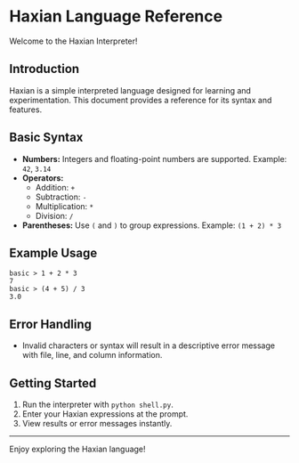 # Haxian Language Reference

Welcome to the Haxian Interpreter!

## Introduction
Haxian is a simple interpreted language designed for learning and experimentation. This document provides a reference for its syntax and features.

## Basic Syntax
- **Numbers:** Integers and floating-point numbers are supported. Example: `42`, `3.14`
- **Operators:**
  - Addition: `+`
  - Subtraction: `-`
  - Multiplication: `*`
  - Division: `/`
- **Parentheses:** Use `(` and `)` to group expressions. Example: `(1 + 2) * 3`

## Example Usage
```
basic > 1 + 2 * 3
7
basic > (4 + 5) / 3
3.0
```

## Error Handling
- Invalid characters or syntax will result in a descriptive error message with file, line, and column information.

## Getting Started
1. Run the interpreter with `python shell.py`.
2. Enter your Haxian expressions at the prompt.
3. View results or error messages instantly.

---

Enjoy exploring the Haxian language!

